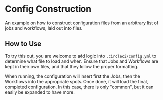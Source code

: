 # Config Construction

An example on how to construct configuration files from an arbitrary list of jobs and workflows, laid out into files.

## How to Use

To try this out, you are welcome to add logic into `.circleci/config.yml` to determine what file to load and when. Ensure that Jobs and Workflows are kept in their own files,
and that they follow the proper formatting.

When running, the configuration will insert first the Jobs, then the Workflows into the appropriate spots. Once done, it will load the final, completed configuration. In this case, there is only "common", but it can easily be expanded to have more.